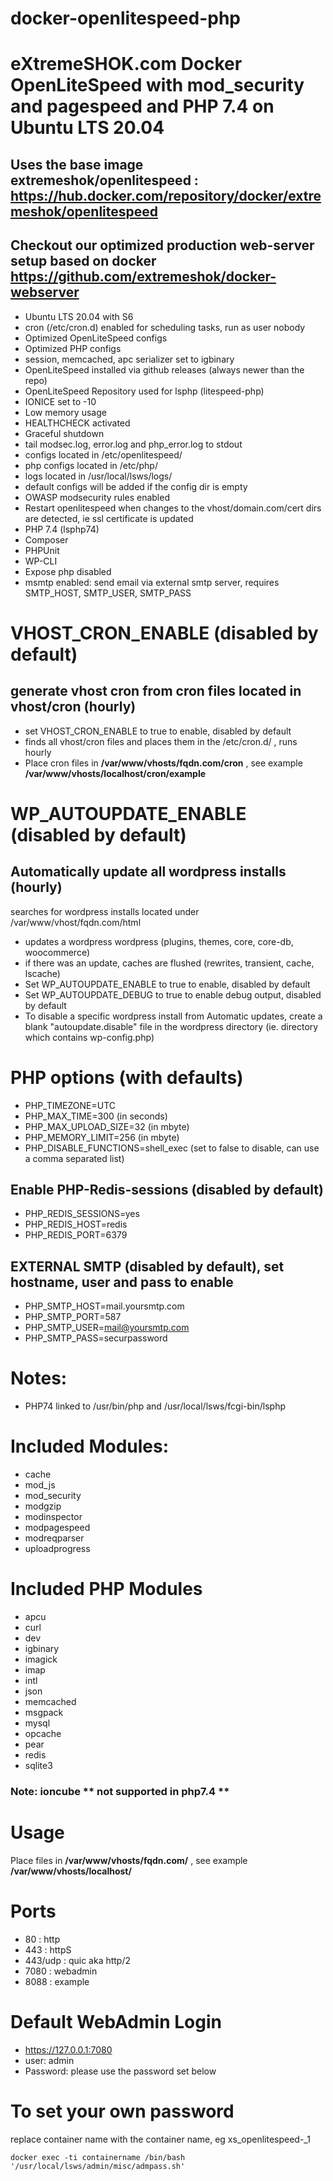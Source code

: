 # docker-openlitespeed-php
# eXtremeSHOK.com Docker OpenLiteSpeed with mod_security and pagespeed and PHP 7.4 on Ubuntu LTS 20.04

## Uses the base image extremeshok/openlitespeed : https://hub.docker.com/repository/docker/extremeshok/openlitespeed

## Checkout our optimized production web-server setup based on docker https://github.com/extremeshok/docker-webserver

* Ubuntu LTS 20.04 with S6
* cron (/etc/cron.d) enabled for scheduling tasks, run as user nobody
* Optimized OpenLiteSpeed configs
* Optimized PHP configs
* session, memcached, apc serializer set to igbinary
* OpenLiteSpeed installed via github releases (always newer than the repo)
* OpenLiteSpeed Repository used for lsphp (litespeed-php)
* IONICE set to -10
* Low memory usage
* HEALTHCHECK activated
* Graceful shutdown
* tail modsec.log, error.log and php_error.log to stdout
* configs located in /etc/openlitespeed/
* php configs located in /etc/php/
* logs located in /usr/local/lsws/logs/
* default configs will be added if the config dir is empty
* OWASP modsecurity rules enabled
* Restart openlitespeed when changes to the vhost/domain.com/cert dirs are detected, ie ssl certificate is updated
* PHP 7.4 (lsphp74)
* Composer
* PHPUnit
* WP-CLI
* Expose php disabled
* msmtp enabled: send email via external smtp server, requires SMTP_HOST, SMTP_USER, SMTP_PASS

# VHOST_CRON_ENABLE (disabled by default)
## generate vhost cron from cron files located in vhost/cron (hourly)
* set VHOST_CRON_ENABLE to true to enable, disabled by default
* finds all vhost/cron files and places them in the /etc/cron.d/ , runs hourly
* Place cron files in **/var/www/vhosts/fqdn.com/cron** , see example **/var/www/vhosts/localhost/cron/example**

# WP_AUTOUPDATE_ENABLE (disabled by default)
## Automatically update all wordpress installs (hourly)
searches for wordpress installs located under /var/www/vhost/fqdn.com/html
* updates a wordpress wordpress (plugins, themes, core, core-db, woocommerce)
* if there was an update, caches are flushed (rewrites, transient, cache, lscache)  
* Set WP_AUTOUPDATE_ENABLE to true to enable, disabled by default
* Set WP_AUTOUPDATE_DEBUG to true to enable debug output, disabled by default
* To disable a specific wordpress install from Automatic updates, create a blank "autoupdate.disable" file in the wordpress directory (ie. directory which contains wp-config.php)

# PHP options (with defaults)
* PHP_TIMEZONE=UTC
* PHP_MAX_TIME=300 (in seconds)
* PHP_MAX_UPLOAD_SIZE=32 (in mbyte)
* PHP_MEMORY_LIMIT=256 (in mbyte)
* PHP_DISABLE_FUNCTIONS=shell_exec (set to false to disable, can use a comma separated list)
## Enable PHP-Redis-sessions (disabled by default)
* PHP_REDIS_SESSIONS=yes
* PHP_REDIS_HOST=redis
* PHP_REDIS_PORT=6379
## EXTERNAL SMTP (disabled by default), set hostname, user and pass to enable
* PHP_SMTP_HOST=mail.yoursmtp.com
* PHP_SMTP_PORT=587
* PHP_SMTP_USER=mail@yoursmtp.com
* PHP_SMTP_PASS=securpassword

# Notes:
 * PHP74 linked to /usr/bin/php and /usr/local/lsws/fcgi-bin/lsphp

# Included Modules:
* cache
* mod_js
* mod_security
* modgzip
* modinspector
* modpagespeed
* modreqparser
* uploadprogress

# Included PHP Modules
* apcu
* curl
* dev
* igbinary
* imagick
* imap
* intl
* json
* memcached
* msgpack
* mysql
* opcache
* pear
* redis
* sqlite3

### Note: ioncube ** not supported in php7.4 **

# Usage
Place files in **/var/www/vhosts/fqdn.com/** , see example **/var/www/vhosts/localhost/**

# Ports
* 80 : http
* 443 : httpS
* 443/udp : quic aka http/2
* 7080 : webadmin
* 8088 : example

# Default WebAdmin Login
* https://127.0.0.1:7080
* user: admin
* Password: please use the password set below

# To set your own password
replace container name with the container name, eg xs_openlitespeed-_1
```
docker exec -ti containername /bin/bash '/usr/local/lsws/admin/misc/admpass.sh'
```
